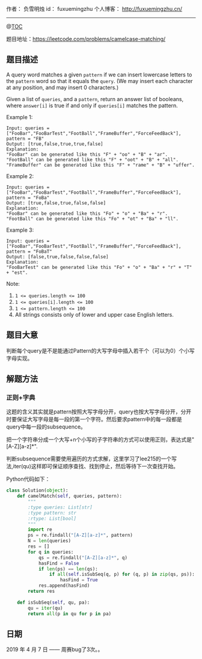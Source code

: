 
作者： 负雪明烛
id：	fuxuemingzhu
个人博客：	http://fuxuemingzhu.cn/

---
@[TOC](目录)

题目地址：https://leetcode.com/problems/camelcase-matching/

## 题目描述

A query word matches a given ``pattern`` if we can insert lowercase letters to the ``pattern`` word so that it equals the ``query``. (We may insert each character at any position, and may insert 0 characters.)

Given a list of ``queries``, and a ``pattern``, return an answer list of booleans, where ``answer[i]`` is true if and only if ``queries[i]`` matches the pattern.


Example 1:

    Input: queries = ["FooBar","FooBarTest","FootBall","FrameBuffer","ForceFeedBack"], pattern = "FB"
    Output: [true,false,true,true,false]
    Explanation: 
    "FooBar" can be generated like this "F" + "oo" + "B" + "ar".
    "FootBall" can be generated like this "F" + "oot" + "B" + "all".
    "FrameBuffer" can be generated like this "F" + "rame" + "B" + "uffer".

Example 2:

    Input: queries = ["FooBar","FooBarTest","FootBall","FrameBuffer","ForceFeedBack"], pattern = "FoBa"
    Output: [true,false,true,false,false]
    Explanation: 
    "FooBar" can be generated like this "Fo" + "o" + "Ba" + "r".
    "FootBall" can be generated like this "Fo" + "ot" + "Ba" + "ll".

Example 3:

    Input: queries = ["FooBar","FooBarTest","FootBall","FrameBuffer","ForceFeedBack"], pattern = "FoBaT"
    Output: [false,true,false,false,false]
    Explanation: 
    "FooBarTest" can be generated like this "Fo" + "o" + "Ba" + "r" + "T" + "est".
 

Note:

1. ``1 <= queries.length <= 100``
1. ``1 <= queries[i].length <= 100``
1. ``1 <= pattern.length <= 100``
1. All strings consists only of lower and upper case English letters.

## 题目大意

判断每个query是不是能通过Pattern的大写字母中插入若干个（可以为0）个小写字母实现。

## 解题方法

### 正则+字典

这题的含义其实就是pattern按照大写字母分开，query也按大写字母分开，分开时要保证大写字母是每一段的第一个字符。然后要求pattern中的每一段都是query中每一段的subsequence。

把一个字符串分成一个大写+n个小写的子字符串的方式可以使用正则，表达式是"[A-Z][a-z]*".

判断subsequence需要使用遍历的方式求解，这里学习了lee215的一个写法,iter(qu)这样即可保证顺序查找、找到停止，然后等待下一次查找开始。

Python代码如下：

```python
class Solution(object):
    def camelMatch(self, queries, pattern):
        """
        :type queries: List[str]
        :type pattern: str
        :rtype: List[bool]
        """
        import re
        ps = re.findall("[A-Z][a-z]*", pattern)
        N = len(queries)
        res = []
        for q in queries:
            qs = re.findall("[A-Z][a-z]*", q)
            hasFind = False
            if len(ps) == len(qs):
                if all(self.isSubSeq(q, p) for (q, p) in zip(qs, ps)):
                    hasFind = True
            res.append(hasFind)
        return res
    
    def isSubSeq(self, qu, pa):
        qu = iter(qu)
        return all(p in qu for p in pa)
```

## 日期

2019 年 4 月 7 日 —— 周赛bug了3次。。


  [1]: https://assets.leetcode.com/uploads/2019/04/04/sum-of-root-to-leaf-binary-numbers.png
